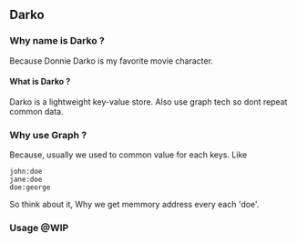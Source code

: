 ## Darko



### Why name is Darko ?

Because Donnie Darko is my favorite movie character.

#### What is Darko ?

<p>Darko is a lightweight key-value store. Also use graph tech so dont repeat common data.</p>

### Why use Graph ?

Because, usually we used to common value for each keys.
Like 
````
john:doe
jane:doe
doe:george
````
So think about it, Why we get memmory address every each 'doe'.


### Usage @WIP
